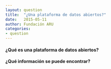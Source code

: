 ```yaml
---
layout: question
title:  "¿Una plataforma de datos abiertos?"
date:   2015-05-11
author: Fundación ARU
categories:
- question
---
```

#### ¿Qué es una plataforma de datos abiertos?

#### ¿Qué información se puede encontrar?